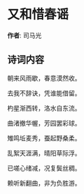 # 又和惜春谣

**作者**: 司马光

## 诗词内容

朝来风雨歇，春意漠然收。

去我不辞诀，凭谁能借留。

杓星渐西转，洛水自东流。

曲渚撤华幄，芳园罢彩球。

雉鸣坵麦秀，蚕起野桑柔。

乱絮天涯满，晴阳草际浮。

已嗟心绪减，况复鬓丝稠。

赖听新翻曲，非为负胜游。

